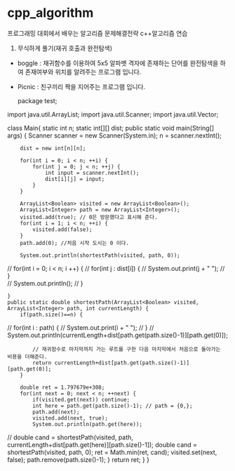 # cpp_algorithm

프로그래밍 대회에서 배우는 알고리즘 문제해결전략
c++알고리즘 연습

1. 무식하게 풀기(재귀 호출과 완전탐색)
- boggle : 
  재귀함수를 이용하여 5x5 알파벳 격자에 존재하는 단어를 완전탐색을 하여 존재여부와 위치를 알려주는 프로그램 입니다.
- Picnic : 
  친구끼리 짝을 지어주는 프로그램 입니다.
  
  package test;

import java.util.ArrayList;
import java.util.Scanner;
import java.util.Vector;

class Main{
	static int n;
	static int[][] dist;
	public static void main(String[] args) {
		Scanner scanner = new Scanner(System.in);
		n = scanner.nextInt();
		
		dist = new int[n][n];
		
		for(int i = 0; i < n; ++i) {
			for(int j = 0; j < n; ++j) {
				int input = scanner.nextInt();
				dist[i][j] = input;
			}
		}
		
		ArrayList<Boolean> visited = new ArrayList<Boolean>();
		ArrayList<Integer> path = new ArrayList<Integer>();
		visited.add(true); // 0은 방문했다고 표시해 준다.
		for(int i = 1; i < n; ++i) {
			visited.add(false);
		}
		path.add(0); //처음 시작 도시는 0 이다.
		
		System.out.println(shortestPath(visited, path, 0));
		
//		for(int i = 0; i < n; i ++) {
//			for(int j : dist[i]) {
//				System.out.print(j + " ");
//			}	
//			System.out.println();
//		}
		
	}
	public static double shortestPath(ArrayList<Boolean> visited, ArrayList<Integer> path, int currentLength) {
		if(path.size()==n) {
//			for(int i : path) {
//				System.out.print(i + " ");
//			}
//			System.out.println(currentLength+dist[path.get(path.size()-1)][path.get(0)]);
			
			// 재귀함수로 마지막까지 가는 루트를 구한 다음 마지막에서 처음으로 돌아가는 비용을 더해준다.
			return currentLength+dist[path.get(path.size()-1)][path.get(0)]; 
		}
		
		double ret = 1.797679e+308;
		for(int next = 0; next < n; ++next) {
			if(visited.get(next)) continue;
			int here = path.get(path.size()-1); // path = {0,};
			path.add(next);
			visited.add(next, true);
			System.out.println(path.get(here));
			
//			double cand = shortestPath(visited, path, currentLength+dist[path.get(here)][path.size()-1]);
			double cand = shortestPath(visited, path, 0);
			ret = Math.min(ret, cand);
			visited.set(next, false);
			path.remove(path.size()-1);
		}
		return ret;
	}
}
